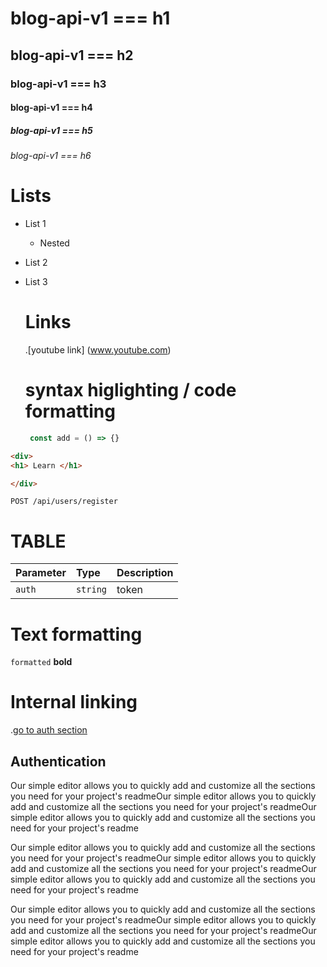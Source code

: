 # blog-api-v1 === h1
##  blog-api-v1 === h2
###  blog-api-v1 === h3
####  blog-api-v1 === h4
#####  blog-api-v1 === h5
######  blog-api-v1 === h6

# Lists
- List 1
   - Nested
- List 2
- List 3

  # Links
  .[youtube link] (www.youtube.com)

  # syntax higlighting / code formatting
  ``` javascript
   const add = () => {}
  ```

``` html
<div>
<h1> Learn </h1>

</div>
```

``` http
POST /api/users/register
```

# TABLE

| Parameter | Type | Description |
| :---------|:-----| :-----------|
| `auth`    | `string` | token   |

# Text formatting

`formatted`
__bold__

# Internal linking
.[go to auth section](#Authentication)

## Authentication
Our simple editor allows you to quickly add and customize all the sections you need for your project's readmeOur simple editor allows you to quickly add and customize all the sections you need for your project's readmeOur simple editor allows you to quickly add and customize all the sections you need for your project's readme

Our simple editor allows you to quickly add and customize all the sections you need for your project's readmeOur simple editor allows you to quickly add and customize all the sections you need for your project's readmeOur simple editor allows you to quickly add and customize all the sections you need for your project's readme

Our simple editor allows you to quickly add and customize all the sections you need for your project's readmeOur simple editor allows you to quickly add and customize all the sections you need for your project's readmeOur simple editor allows you to quickly add and customize all the sections you need for your project's readme



